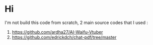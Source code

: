 # Hi
I'm not build this code from scratch, 2 main source codes that I used :
1. https://github.com/ardha27/AI-Waifu-Vtuber
2. https://github.com/edrickdch/chat-pdf/tree/master
